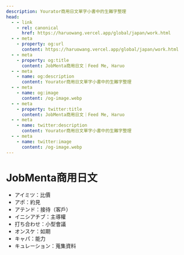 ```yaml
---
description: Yourator商用日文單字小書中的生難字整理
head:
  - - link
    - rel: canonical
      href: https://haruowang.vercel.app/global/japan/work.html
  - - meta
    - property: og:url
      content: https://haruowang.vercel.app/global/japan/work.html
  - - meta
    - property: og:title
      content: JobMenta商用日文｜Feed Me, Haruo
  - - meta
    - name: og:description
      content: Yourator商用日文單字小書中的生難字整理
  - - meta
    - name: og:image
      content: /og-image.webp
  - - meta
    - property: twitter:title
      content: JobMenta商用日文｜Feed Me, Haruo
  - - meta
    - name: twitter:description
      content: Yourator商用日文單字小書中的生難字整理
  - - meta
    - name: twitter:image
      content: /og-image.webp
---
```


# JobMenta商用日文

<p><Badge type="info" text="🌱 Seedlings" /></P>

- アイミツ：比價
- アポ：約見
- アテンド：接待（客戶）
- イニシアチブ：主導權
- 打ち合わせ：小型會議
- オンスケ：如期
- キャパ：能力
- キュレーション：蒐集資料